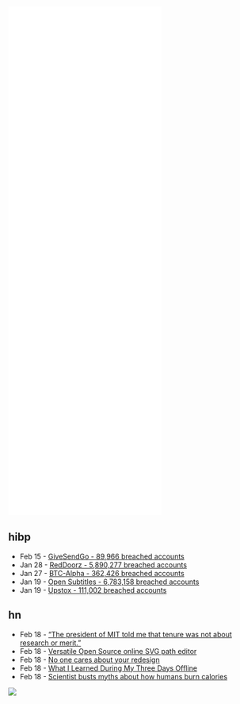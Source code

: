 ![Metrics](https://raw.githubusercontent.com/phixion/phixion/master/metrics.svg)

## hibp

<!--
for https://github.com/phixion/phixion/blob/main/.github/workflows/feeds.yml
-->
<!--START_SECTION:haveibeenpwnd-->
- Feb 15 - [GiveSendGo - 89,966 breached accounts](https://haveibeenpwned.com/PwnedWebsites#GiveSendGo)
- Jan 28 - [RedDoorz - 5,890,277 breached accounts](https://haveibeenpwned.com/PwnedWebsites#RedDoorz)
- Jan 27 - [BTC-Alpha - 362,426 breached accounts](https://haveibeenpwned.com/PwnedWebsites#BTCAlpha)
- Jan 19 - [Open Subtitles - 6,783,158 breached accounts](https://haveibeenpwned.com/PwnedWebsites#OpenSubtitles)
- Jan 19 - [Upstox - 111,002 breached accounts](https://haveibeenpwned.com/PwnedWebsites#Upstox)
<!--END_SECTION:haveibeenpwnd-->

## hn

<!--
for https://github.com/phixion/phixion/blob/main/.github/workflows/feeds.yml
-->
<!--START_SECTION:hn-->
- Feb 18 - [“The president of MIT told me that tenure was not about research or merit.”](https://threadreaderapp.com/thread/1494369809538195456.html)
- Feb 18 - [Versatile Open Source online SVG path editor](https://github.com/Yqnn/svg-path-editor)
- Feb 18 - [No one cares about your redesign](https://www.garbageday.email/p/no-one-cares-about-your-redesign)
- Feb 18 - [What I Learned During My Three Days Offline](https://www.raptitude.com/2022/02/what-i-learned-during-my-three-days-offline/)
- Feb 18 - [Scientist busts myths about how humans burn calories](https://www.science.org/content/article/scientist-busts-myths-about-how-humans-burn-calories-and-why)
<!--END_SECTION:hn-->

<!--
for https://yhype.me
-->
![](https://hit.yhype.me/github/profile?user_id=13013670)
